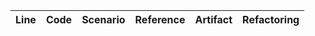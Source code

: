 | Line | Code | Scenario | Reference | Artifact | Refactoring |
| :--: | :--- | :------- | :-------: | :------- | :---------- |